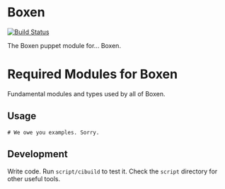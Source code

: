 # Boxen

[![Build Status](https://travis-ci.org/boxen/puppet-boxen.svg?branch=master)](https://travis-ci.org/boxen/puppet-boxen)

The Boxen puppet module for... Boxen.

# Required Modules for Boxen

Fundamental modules and types used by all of Boxen.

## Usage

```puppet
# We owe you examples. Sorry.
```

## Development

Write code. Run `script/cibuild` to test it. Check the `script`
directory for other useful tools.
